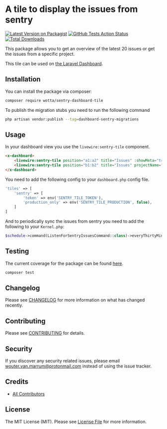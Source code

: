 # A tile to display the issues from sentry

[![Latest Version on Packagist](https://img.shields.io/packagist/v/wotta/sentry-dashboard-tile.svg?style=flat-square)](https://packagist.org/packages/wotta/sentry-dashboard-tile)
[![GitHub Tests Action Status](https://img.shields.io/github/workflow/status/wotta/laravel-dashboard-sentry-tile/run-tests?label=tests)](https://github.com/wotta/laravel-dashboard-sentry-tile/actions?query=workflow%3Arun-tests+branch%3Amaster)
[![Total Downloads](https://img.shields.io/packagist/dt/wotta/sentry-dashboard-tile.svg?style=flat-square)](https://packagist.org/packages/wotta/sentry-dashboard-tile)

This package allows you to get an overview of the latest 20 issues or get the issues from a specific project.

This tile can be used on [the Laravel Dashboard](https://docs.spatie.be/laravel-dashboard).

## Installation

You can install the package via composer:

```bash
composer require wotta/sentry-dashboard-tile
```

To publish the migration stubs you need to run the following command
```bash
php artisan vendor:publish --tag=dashboard-sentry-migrations
```

## Usage

In your dashboard view you use the `livewire:sentry-tile` component.

```html
<x-dashboard>
    <livewire:sentry-tile position="a1:a2" title="Issues" :showMeta="true" :refresh-interval-in-seconds="30" />
    <livewire:sentry-tile position="b1:b2" title="Issues" projectName="your-project" :showMeta="false" :refresh-interval-in-seconds="30" />
</x-dashboard>
```

You need to add the following config to your `dashboard.php` config file.
```php
'tiles' => [
    'sentry' => [
        'token' => env('SENTRY_TILE_TOKEN'),
        'production_only' => env('SENTRY_TILE_PRODUCTION', false),
    ]
]
```

And to periodically sync the issues from sentry you need to add the following to your `Kernel.php`:
```php
$schedule->command(ListenForSentryIssuesCommand::class)->everyThirtyMinutes();
```

## Testing

The current coverage for the package can be found [here](https://sentry-dashboard-tile.vercel.app).

``` bash
composer test
```

## Changelog

Please see [CHANGELOG](CHANGELOG.md) for more information on what has changed recently.

## Contributing

Please see [CONTRIBUTING](CONTRIBUTING.md) for details.

## Security

If you discover any security related issues, please email wouter.van.marrum@protonmail.com instead of using the issue tracker.

## Credits

- [All Contributors](../../contributors)

## License

The MIT License (MIT). Please see [License File](LICENSE.md) for more information.
